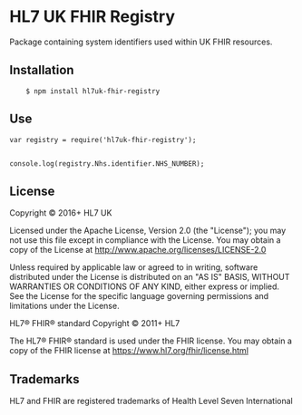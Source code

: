 # HL7 UK FHIR Registry
Package containing system identifiers used within UK FHIR resources.

## Installation

````
    $ npm install hl7uk-fhir-registry
````

## Use
````
var registry = require('hl7uk-fhir-registry');


console.log(registry.Nhs.identifier.NHS_NUMBER);
````


## License
Copyright © 2016+ HL7 UK

Licensed under the Apache License, Version 2.0 (the "License"); you may not use this file except in compliance with the License. You may obtain a copy of the License at http://www.apache.org/licenses/LICENSE-2.0

Unless required by applicable law or agreed to in writing, software distributed under the License is distributed on an "AS IS" BASIS, WITHOUT WARRANTIES OR CONDITIONS OF ANY KIND, either express or implied. See the License for the specific language governing permissions and limitations under the License.

HL7® FHIR® standard Copyright © 2011+ HL7

The HL7® FHIR® standard is used under the FHIR license. You may obtain a copy of the FHIR license at https://www.hl7.org/fhir/license.html

## Trademarks

HL7 and FHIR are registered trademarks of Health Level Seven International
